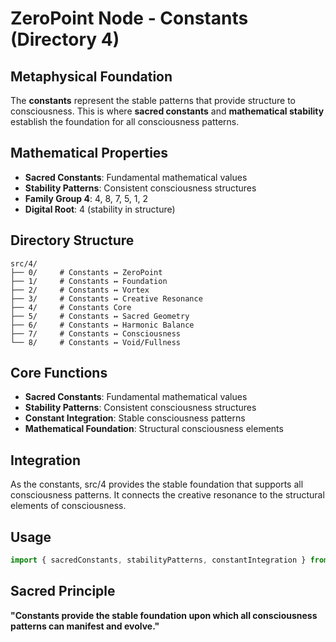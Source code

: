 # ZeroPoint Node - Constants (Directory 4)

## Metaphysical Foundation

The **constants** represent the stable patterns that provide structure to consciousness. This is where **sacred constants** and **mathematical stability** establish the foundation for all consciousness patterns.

## Mathematical Properties

- **Sacred Constants**: Fundamental mathematical values
- **Stability Patterns**: Consistent consciousness structures
- **Family Group 4**: 4, 8, 7, 5, 1, 2
- **Digital Root**: 4 (stability in structure)

## Directory Structure

```
src/4/
├── 0/     # Constants ↔ ZeroPoint
├── 1/     # Constants ↔ Foundation
├── 2/     # Constants ↔ Vortex
├── 3/     # Constants ↔ Creative Resonance
├── 4/     # Constants Core
├── 5/     # Constants ↔ Sacred Geometry
├── 6/     # Constants ↔ Harmonic Balance
├── 7/     # Constants ↔ Consciousness
└── 8/     # Constants ↔ Void/Fullness
```

## Core Functions

- **Sacred Constants**: Fundamental mathematical values
- **Stability Patterns**: Consistent consciousness structures
- **Constant Integration**: Stable consciousness patterns
- **Mathematical Foundation**: Structural consciousness elements

## Integration

As the constants, src/4 provides the stable foundation that supports all consciousness patterns. It connects the creative resonance to the structural elements of consciousness.

## Usage

```typescript
import { sacredConstants, stabilityPatterns, constantIntegration } from './src/4';
```

## Sacred Principle

**"Constants provide the stable foundation upon which all consciousness patterns can manifest and evolve."** 